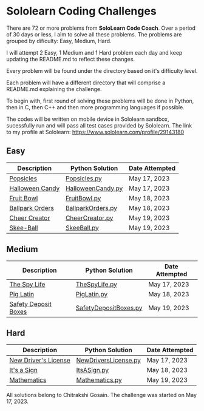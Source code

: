 # Sololearn Coding Challenges

There are 72 or more problems from **SoloLearn Code Coach**. Over a period of 30 days or less, I aim to solve all these problems.
The problems are grouped by dificulty: Easy, Medium, Hard.

I will attempt 2 Easy, 1 Medium and 1 Hard problem each day and keep updating the README.md to reflect these changes.

Every problem will be found under the directory based on it's difficulty level.

Each problem will have a different directory that will comprise a README.md explaining the challenge.

To begin with, first round of solving these problems will be done in Python, then in C, then C++ and then more programming languages if possible.

The codes will be written on mobile device in Sololearn sandbox, sucessfully run and will pass all test cases provided by Sololearn. The link to my profile at Sololearn: <https://www.sololearn.com/profile/29143180>

## Easy

| Description                                        | Python Solution                                               | Date Attempted |
| -------------------------------------------------- | ------------------------------------------------------------- | -------------- |
| [Popsicles](Easy/Popsicles/README.md)            | [Popsicles.py](Easy/Popsicles/popsicles.py)                 | May 17, 2023   |
| [Halloween Candy](Easy/HalloweenCandy/README.md) | [HalloweenCandy.py](Easy/HalloweenCandy/halloween_candy.py) | May 17, 2023   |
| [Fruit Bowl](Easy/FruitBowl/README.md) | [FruitBowl.py](Easy/FruitBowl/fruit_bowl.py) | May 18, 2023   |
| [Ballpark Orders](Easy/BallparkOrders/README.md) | [BallparkOrders.py](Easy/BallparkOrders/ballpark_orders.py) | May 18, 2023   |
| [Cheer Creator](Easy/CheerCreator/README.md)| [CheerCreator.py](Easy/CheerCreator/cheer_creator.py)| May 19, 2023 |
| [Skee-Ball](Easy/SkeeBall/README.md)| [SkeeBall.py](Easy/SkeeBall/skee_ball.py)| May 19, 2023 | >> easy

## Medium

| Description                                   | Python Solution                                      | Date Attempted |
| --------------------------------------------- | ---------------------------------------------------- | -------------- |
| [The Spy Life](Medium/TheSpyLife/README.md) | [TheSpyLife.py](Medium/TheSpyLife/the_spy_life.py) | May 17, 2023   |
| [Pig Latin](Medium/PigLatin/README.md) | [PigLatin.py](Medium/PigLatin/pig_latin.py) | May 18, 2023   |
| [Safety Deposit Boxes](Medium/SafetyDepositBoxes/README.md)| [SafetyDepositBoxes.py](Medium/SafetyDepositBoxes/safety_deposit_boxes.py)| May 19, 2023 | >> medium

## Hard

| Description                                                | Python Solution                                                         | Date Attempted |
| ---------------------------------------------------------- | ----------------------------------------------------------------------- | -------------- |
| [New Driver's License](Hard/NewDriversLicense/README.md) | [NewDriversLicense.py](Hard/NewDriversLicense/new_drivers_license.py) | May 17, 2023   |
| [It's a Sign](Hard/ItsASign/README.md) | [ItsASign.py](Hard/ItsASign/its_a_sign.py) | May 18, 2023   |
| [Mathematics](Hard/Mathematics/README.md)| [Mathematics.py](Hard/Mathematics/mathematics.py)| May 19, 2023 | >> hard

All solutions belong to Chitrakshi Gosain. The challenge was started on May 17, 2023.
